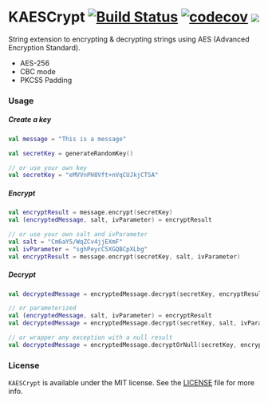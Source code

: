 # KAESCrypt [![Build Status](https://travis-ci.com/GabrielCzar/KAESCrypt.svg?branch=master)](https://travis-ci.com/GabrielCzar/KAESCrypt) [![codecov](https://codecov.io/gh/GabrielCzar/KAESCrypt/branch/master/graph/badge.svg)](https://codecov.io/gh/GabrielCzar/KAESCrypt) [![](https://jitpack.io/v/gabrielczar/kaescrypt.svg)](https://jitpack.io/#gabrielczar/kaescrypt)
String extension to encrypting & decrypting strings using AES (Advanced Encryption Standard).

* AES-256 
* CBC mode
* PKCS5 Padding

### Usage

##### Create a key

```kotlin
val message = "This is a message"

val secretKey = generateRandomKey()

// or use your own key
val secretKey = "eMVVnPH8Vft+nVqCUJkjCTSA"
```

##### Encrypt

```kotlin
val encryptResult = message.encrypt(secretKey)
val (encryptedMessage, salt, ivParameter) = encryptResult

// or use your own salt and ivParameter
val salt = "Cm6aY5/WqZCv4jjEXmF"
val ivParameter = "sghPeycC5XGQBCpXLbg"
val encryptResult = message.encrypt(secretKey, salt, ivParameter)
```

##### Decrypt

```kotlin
val decryptedMessage = encryptedMessage.decrypt(secretKey, encryptResult)

// or parameterized
val (encryptedMessage, salt, ivParameter) = encryptResult
val decryptedMessage = encryptedMessage.decrypt(secretKey, salt, ivParameter)

// or wrapper any exception with a null result
val decryptedMessage = encryptedMessage.decryptOrNull(secretKey, encryptResult)
```

### License

`KAESCrypt` is available under the MIT license. See the [LICENSE](/LICENSE) file for more info.